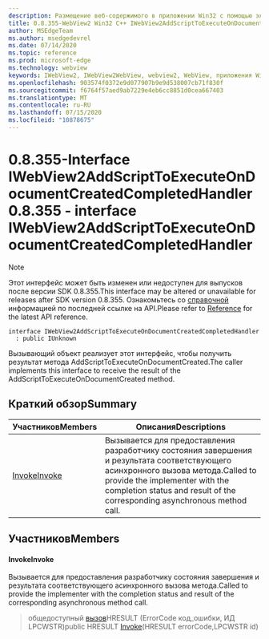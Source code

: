 ```yaml
---
description: Размещение веб-содержимого в приложении Win32 с помощью элемента управления Microsoft Edge WebView2
title: 0.8.355-WebView2 Win32 C++ IWebView2AddScriptToExecuteOnDocumentCreatedCompletedHandler
author: MSEdgeTeam
ms.author: msedgedevrel
ms.date: 07/14/2020
ms.topic: reference
ms.prod: microsoft-edge
ms.technology: webview
keywords: IWebView2, IWebView2WebView, webview2, WebView, приложения Win32, Win32, EDGE
ms.openlocfilehash: 903574f0372e9d077907b9e9d538007cb71f830f
ms.sourcegitcommit: f6764f57aed9ab7229e4eb6cc8851d0cea667403
ms.translationtype: MT
ms.contentlocale: ru-RU
ms.lasthandoff: 07/15/2020
ms.locfileid: "10878675"
---
```

# <span data-ttu-id="c7084-104">0.8.355-Interface IWebView2AddScriptToExecuteOnDocumentCreatedCompletedHandler</span><span class="sxs-lookup"><span data-stu-id="c7084-104">0.8.355 - interface IWebView2AddScriptToExecuteOnDocumentCreatedCompletedHandler</span></span> 

> [!NOTE]
> <span data-ttu-id="c7084-105">Этот интерфейс может быть изменен или недоступен для выпусков после версии SDK 0.8.355.</span><span class="sxs-lookup"><span data-stu-id="c7084-105">This interface may be altered or unavailable for releases after SDK version 0.8.355.</span></span> <span data-ttu-id="c7084-106">Ознакомьтесь со [справочной](../../../webview2-api-reference.md) информацией по последней ссылке на API.</span><span class="sxs-lookup"><span data-stu-id="c7084-106">Please refer to [Reference](../../../webview2-api-reference.md) for the latest API reference.</span></span>

```
interface IWebView2AddScriptToExecuteOnDocumentCreatedCompletedHandler
  : public IUnknown
```

<span data-ttu-id="c7084-107">Вызывающий объект реализует этот интерфейс, чтобы получить результат метода AddScriptToExecuteOnDocumentCreated.</span><span class="sxs-lookup"><span data-stu-id="c7084-107">The caller implements this interface to receive the result of the AddScriptToExecuteOnDocumentCreated method.</span></span>

## <span data-ttu-id="c7084-108">Краткий обзор</span><span class="sxs-lookup"><span data-stu-id="c7084-108">Summary</span></span>

 <span data-ttu-id="c7084-109">Участников</span><span class="sxs-lookup"><span data-stu-id="c7084-109">Members</span></span>                        | <span data-ttu-id="c7084-110">Описания</span><span class="sxs-lookup"><span data-stu-id="c7084-110">Descriptions</span></span>
--------------------------------|---------------------------------------------
[<span data-ttu-id="c7084-111">Invoke</span><span class="sxs-lookup"><span data-stu-id="c7084-111">Invoke</span></span>](#invoke) | <span data-ttu-id="c7084-112">Вызывается для предоставления разработчику состояния завершения и результата соответствующего асинхронного вызова метода.</span><span class="sxs-lookup"><span data-stu-id="c7084-112">Called to provide the implementer with the completion status and result of the corresponding asynchronous method call.</span></span>

## <span data-ttu-id="c7084-113">Участников</span><span class="sxs-lookup"><span data-stu-id="c7084-113">Members</span></span>

#### <span data-ttu-id="c7084-114">Invoke</span><span class="sxs-lookup"><span data-stu-id="c7084-114">Invoke</span></span> 

<span data-ttu-id="c7084-115">Вызывается для предоставления разработчику состояния завершения и результата соответствующего асинхронного вызова метода.</span><span class="sxs-lookup"><span data-stu-id="c7084-115">Called to provide the implementer with the completion status and result of the corresponding asynchronous method call.</span></span>

> <span data-ttu-id="c7084-116">общедоступный [вызов](#invoke)HRESULT (ErrorCode код_ошибки, ИД LPCWSTR)</span><span class="sxs-lookup"><span data-stu-id="c7084-116">public HRESULT [Invoke](#invoke)(HRESULT errorCode,LPCWSTR id)</span></span>

